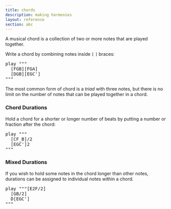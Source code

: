 ```yaml
---
title: chords
description: making harmonies
layout: reference
section: abc
---
```


A musical chord is a collection of two or more notes that are played
together.

Write a chord by combining notes inside `[` `]` braces:

<pre class="jumbo">
play """
  [FGB][FGA]
  [DGB][EGC']
"""
</pre>

The most common form of chord is a <em>triad</em> with three notes,
but there is no limit on the number of notes that can
be played together in a chord.

<h3>Chord Durations</h3>

Hold a chord for a shorter or longer number of beats by putting
a number or fraction after the chord:

<pre class="jumbo">
play """
  [CF_B]/2
  [EGC']2
"""
</pre>

<h3>Mixed Durations</h3>

If you wish to hold some notes in the chord longer than other
notes, durations can be assigned to individual notes within
a chord.

<pre class="jumbo">
play """[<span data-dfnup="held 2 beats">E2</span><span data-dfn="half a beat">F/2</span>]
  [GB/2]
  D[EGC']
"""
</pre>



